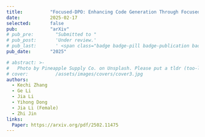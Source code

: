 ```yaml
---
title:          "Focused-DPO: Enhancing Code Generation Through Focused Preference Optimization on Error-Prone Points"
date:           2025-02-17
selected:       false
pub:            "arXiv"
# pub_pre:        "Submitted to "
# pub_post:       'Under review.'
# pub_last:       ' <span class="badge badge-pill badge-publication badge-success">CCF-A, Poster</span>'
pub_date:       "2025"

# abstract: >-
#   Photo by Pineapple Supply Co. on Unsplash. Please put a tldr (too-long-didnt-read, 1~2 sentences) of your publication here. It is not recommended to put the actual abstract here because it is usually too long to fit in. $\LaTeX$ is supported. $a=b+c$.
# cover:          /assets/images/covers/cover3.jpg
authors:
  - Kechi Zhang
  - Ge Li
  - Jia Li
  - Yihong Dong
  - Jia Li (Female)
  - Zhi Jin
links:
  Paper: https://arxiv.org/pdf/2502.11475
---
```

